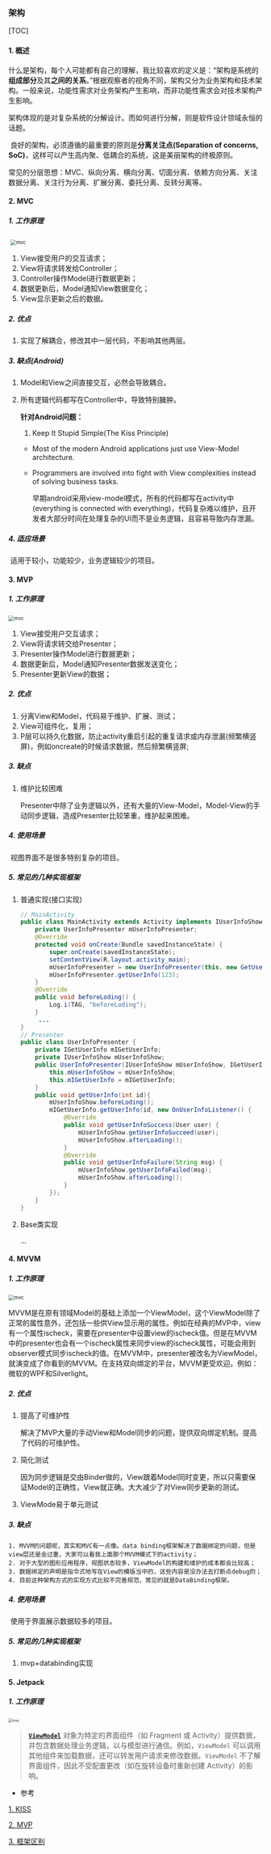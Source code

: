 ### 架构

[TOC]

#### 1. 概述

​	什么是架构，每个人可能都有自己的理解，我比较喜欢的定义是：“架构是系统的**组成部分**及其**之间的关系**。”根据观察者的视角不同，架构又分为业务架构和技术架构。一般来说，功能性需求对业务架构产生影响，而非功能性需求会对技术架构产生影响。

​	架构体现的是对复杂系统的分解设计。而如何进行分解，则是软件设计领域永恒的话题。

​	良好的架构，必须遵循的最重要的原则是**分离关注点(Separation of concerns, SoC)**，这样可以产生高内聚、低耦合的系统，这是美丽架构的终极原则。

​	常见的分层思想：MVC、纵向分离、横向分离、切面分离、依赖方向分离、关注数据分离、关注行为分离、扩展分离、委托分离、反转分离等。

#### 2. MVC

##### 1. 工作原理

​	<img src="images/arch_mvc.png" alt="mvc" style="zoom:70%;" />

1. View接受用户的交互请求；
2. View将请求转发给Controller；
3. Controller操作Model进行数据更新；
4. 数据更新后，Model通知View数据变化；
5. View显示更新之后的数据。

##### 2. 优点

1. 实现了解耦合，修改其中一层代码，不影响其他两层。

##### 3. 缺点(Android)

1. Model和View之间直接交互，必然会导致耦合。

2. 所有逻辑代码都写在Controller中，导致特别臃肿。

   **针对Android问题：**

   1. Keep It Stupid Simple(The Kiss Principle)

   - Most of the modern Android applications just use View-Model architecture.

   - Programmers are involved into fight with View complexities instead of solving business tasks.

     早期android采用view-model模式，所有的代码都写在activity中(everything is connected with everything)，代码复杂难以维护，且开发者大部分时间在处理复杂的UI而不是业务逻辑，且容易导致内存泄漏。

##### 4. 适应场景

​	适用于较小，功能较少，业务逻辑较少的项目。

#### 3. MVP

##### 1. 工作原理

<img src="images/arch_mvp.png" alt="mvc" style="zoom:70%;" />

1. View接受用户交互请求；
2. View将请求转交给Presenter；
3. Presenter操作Model进行数据更新；
4. 数据更新后，Model通知Presenter数据发送变化；
5. Presenter更新View的数据；

##### 2. 优点

1. 分离View和Model，代码易于维护、扩展、测试；
2. View可组件化，复用；
3. P层可以持久化数据，防止activity重启引起的重复请求或内存泄漏(频繁横竖屏)，例如oncreate的时候请求数据，然后频繁横竖屏;

##### 3. 缺点

1. 维护比较困难

   Presenter中除了业务逻辑以外，还有大量的View-Model，Model-View的手动同步逻辑，造成Presenter比较笨重，维护起来困难。

##### 4. 使用场景

​	视图界面不是很多特别复杂的项目。

##### 5. 常见的几种实现框架

1. 普通实现(接口实现)

   ```java
   // MainActivity
   public class MainActivity extends Activity implements IUserInfoShow {
       private UserInfoPresenter mUserInfoPresenter;
       @Override
       protected void onCreate(Bundle savedInstanceState) {
           super.onCreate(savedInstanceState);
           setContentView(R.layout.activity_main);
           mUserInfoPresenter = new UserInfoPresenter(this, new GetUserInfoImpl());
           mUserInfoPresenter.getUserInfo(123);
       }
       @Override
       public void beforeLoding() {
           Log.i(TAG, "beforeLoding");
       }
     	...
   }
   // Presenter
   public class UserInfoPresenter {
       private IGetUserInfo mIGetUserInfo;
       private IUserInfoShow mUserInfoShow;
       public UserInfoPresenter(IUserInfoShow mUserInfoShow, IGetUserInfo mIGetUserInfo) {
           this.mUserInfoShow = mUserInfoShow;
           this.mIGetUserInfo = mIGetUserInfo;
       }
       public void getUserInfo(int id){
           mUserInfoShow.beforeLoding();
           mIGetUserInfo.getUserInfo(id, new OnUserInfoListener() {
               @Override
               public void getUserInfoSuccess(User user) {
                   mUserInfoShow.getUserInfoSucceed(user);
                   mUserInfoShow.afterLoading();
               }
               @Override
               public void getUserInfoFailure(String msg) {
                   mUserInfoShow.getUserInfoFailed(msg);
                   mUserInfoShow.afterLoading();
               }
           });
       }
   }
   ```

   

2. Base类实现

   ...

#### 4. MVVM

##### 1. 工作原理

<img src="images/arch_mvvm.png" alt="mvc" style="zoom:70%;" />

​	MVVM是在原有领域Model的基础上添加一个ViewModel，这个ViewModel除了正常的属性意外，还包括一些供View显示用的属性。例如在经典的MVP中，view有一个属性ischeck，需要在presenter中设置view的ischeck值。但是在MVVM中的presenter也会有一个ischeck属性来同步view的ischeck属性，可能会用到observer模式同步ischeck的值。在MVVM中，presenter被改名为ViewModel，就演变成了你看到的MVVM。在支持双向绑定的平台，MVVM更受欢迎。例如：微软的WPF和Silverlight。

##### 2. 优点

1. 提高了可维护性

   解决了MVP大量的手动View和Model同步的问题，提供双向绑定机制。提高了代码的可维护性。

2. 简化测试

   因为同步逻辑是交由Binder做的，View跟着Model同时变更，所以只需要保证Model的正确性，View就正确。大大减少了对View同步更新的测试。

3. ViewMode易于单元测试

##### 3. 缺点

	1. MVVM的问题呢，其实和MVC有一点像。data binding框架解决了数据绑定的问题，但是view层还是会过重，大家可以看我上面那个MVVM模式下的activity；
 	2. 对于大型的图形应用程序，视图状态较多，ViewModel的构建和维护的成本都会比较高；
 	3. 数据绑定的声明是指令式地写在View的模版当中的，这些内容是没办法去打断点debug的；
 	4. 目前这种架构方式的实现方式比较不完善规范，常见的就是DataBinding框架。

##### 4. 使用场景

​	使用于界面展示数据较多的项目。

##### 5. 常见的几种实现框架

1. mvp+databinding实现

   

#### 5. Jetpack

##### 1. 工作原理

<img src="images/arch_final-architecture.png" alt="mvc" style="zoom:50%;" />

> **[`ViewModel`](https://developer.android.google.cn/topic/libraries/architecture/viewmodel)** 对象为特定的界面组件（如 Fragment 或 Activity）提供数据，并包含数据处理业务逻辑，以与模型进行通信。例如，`ViewModel` 可以调用其他组件来加载数据，还可以转发用户请求来修改数据。`ViewModel` 不了解界面组件，因此不受配置更改（如在旋转设备时重新创建 Activity）的影响。





- 参考

[1. KISS](https://people.apache.org/~fhanik/kiss.html)

[2. MVP](https://blog.csdn.net/bat1992/article/details/54378721)

[3. 框架区别](https://www.cnblogs.com/aademeng/articles/6773178.html)
